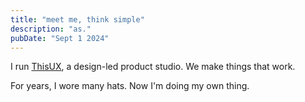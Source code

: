 ```yaml
---
title: "meet me, think simple"
description: "as."
pubDate: "Sept 1 2024"
---
```


I run [ThisUX](https://thisux.com), a design-led product studio. We make things that work.

For years, I wore many hats. Now I'm doing my own thing.
